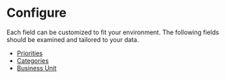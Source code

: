 # Configure

Each field can be customized to fit your environment. The following fields should be examined and tailored to your data.

- [Priorities](./priority)
- [Categories](./category)
- [Business Unit](./bunit)
